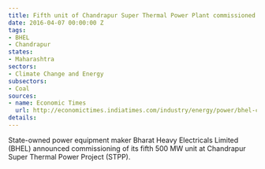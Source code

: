 ```yaml
---
title: Fifth unit of Chandrapur Super Thermal Power Plant commissioned by BHEL
date: 2016-04-07 00:00:00 Z
tags:
- BHEL
- Chandrapur
states:
- Maharashtra
sectors:
- Climate Change and Energy
subsectors:
- Coal
sources:
- name: Economic Times
  url: http://economictimes.indiatimes.com/industry/energy/power/bhel-commissions-thermal-power-unit-in-maharashtra/articleshow/51646007.cms
details: 
---
```


State-owned power equipment maker Bharat Heavy Electricals Limited (BHEL) announced commissioning of its fifth 500 MW unit at Chandrapur Super Thermal Power Project (STPP).
